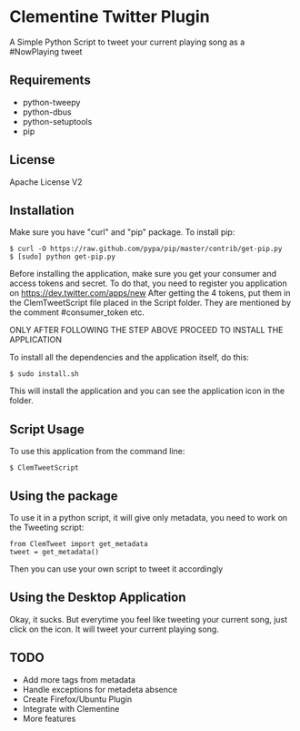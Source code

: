 # Clementine Twitter Plugin

A Simple Python Script to tweet your current playing song as a #NowPlaying tweet


## Requirements

- python-tweepy
- python-dbus
- python-setuptools
- pip
	
## License

Apache License V2


## Installation

Make sure you have "curl" and "pip" package. To install pip:

	$ curl -O https://raw.github.com/pypa/pip/master/contrib/get-pip.py
	$ [sudo] python get-pip.py	

Before installing the application, make sure you get your consumer and access tokens and secret.
To do that, you need to register you application on https://dev.twitter.com/apps/new
After getting the 4 tokens, put them in the ClemTweetScript file placed in the Script folder.
They are mentioned by the comment #consumer_token etc.

ONLY AFTER FOLLOWING THE STEP ABOVE PROCEED TO INSTALL THE APPLICATION

To install all the dependencies and the application itself, do this:
	
	$ sudo install.sh
	
This will install the application and you can see the application icon in the folder.


## Script Usage
	
To use this application from the command line:
	
	$ ClemTweetScript

## Using the package

To use it in a python script, it will give only metadata, you need to work on the Tweeting script:

	from ClemTweet import get_metadata
	tweet = get_metadata()

Then you can use your own script to tweet it accordingly

## Using the Desktop Application
	
Okay, it sucks. But everytime you feel like tweeting your current song, just click on the icon. 
It will tweet your current playing song.
	

## TODO
- Add more tags from metadata
- Handle exceptions for metadeta absence
- Create Firefox/Ubuntu Plugin
- Integrate with Clementine 
- More features


